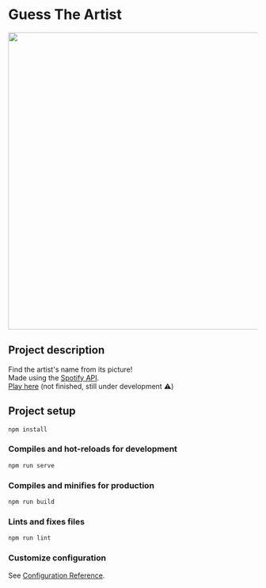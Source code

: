 # Guess The Artist
<img src="https://i.imgur.com/SZKZOmT.jpg"  width="600" >

## Project description
Find the artist's name from its picture!<br>
Made using the [Spotify API](https://developer.spotify.com/documentation/web-api/).
<br>
[Play here](https://greg0s.github.io/guess-the-artist) (not finished, still under development ⚠️)



## Project setup
```
npm install
```

### Compiles and hot-reloads for development
```
npm run serve
```

### Compiles and minifies for production
```
npm run build
```

### Lints and fixes files
```
npm run lint
```

### Customize configuration
See [Configuration Reference](https://cli.vuejs.org/config/).
